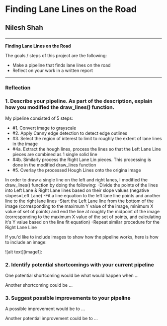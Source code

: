 # **Finding Lane Lines on the Road** 

## Nilesh Shah

### 

---

**Finding Lane Lines on the Road**

The goals / steps of this project are the following:
* Make a pipeline that finds lane lines on the road
* Reflect on your work in a written report


[//]: # (Image References)

[image2]: ./Solutions/solidYellowCurve.jpg "Grayscale"

---

### Reflection

### 1. Describe your pipeline. As part of the description, explain how you modified the draw_lines() function.

My pipeline consisted of 5 steps: 
* #1. Convert image to grayscale
* #2. Apply Canny edge detection to detect edge outlines
* #3. Select the region of interest to limit to roughly the extent of lane lines in the image
* #4a. Extract the hough lines, process the lines so that the Left Lane Line pieces are combined as 1 single solid line
* #4b. Similarly process the Right Lane Lin pieces. This processing is done in the modified draw_lines function
* #5. Overlay the processed Hough Lines onto the origina image

In order to draw a single line on the left and right lanes, I modified the draw_lines() function by doing the following:
-Divide the points of the lines into Left Lane & Right Lane lines based on their slope values (negative slopes=Left Lane)
-Fit a line equation to the left lane line points and another line to the right lane lines
-Start the Left Lane line from the bottom of the image (corresponding to the maximum Y value of the image, minimum X value of set of points) and end the line at roughly the midpoint of the image (corresponding to the maximum X value of the set of points, and calculating it's Y value based on the line fit equation)
-Repeat similar procedure for the Right Lane Line


If you'd like to include images to show how the pipeline works, here is how to include an image: 

![alt text][image1]:

### 2. Identify potential shortcomings with your current pipeline


One potential shortcoming would be what would happen when ... 

Another shortcoming could be ...


### 3. Suggest possible improvements to your pipeline

A possible improvement would be to ...

Another potential improvement could be to ...
